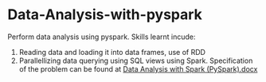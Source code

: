 # Data-Analysis-with-pyspark
Perform data analysis using pyspark. 
Skills learnt incude:
1) Reading data and loading it into data frames, use of RDD
2) Parallellizing data querying using SQL views using Spark.
Specification of the problem can be found at [Data Analysis with Spark (PySpark).docx](https://github.com/samuelmaina/Data-Analysis-with-pyspark/files/9077283/Data.Analysis.with.Spark.PySpark.docx)



